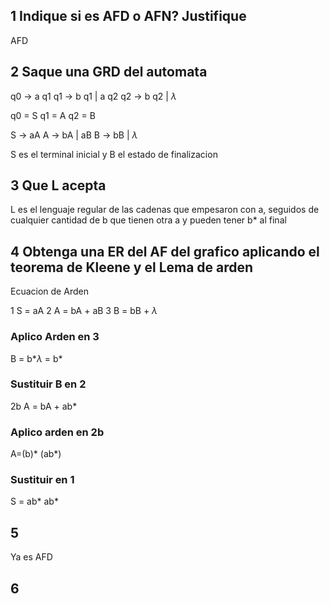 
## 1 Indique si es AFD o AFN? Justifique
AFD

## 2 Saque una GRD del automata

q0 -> a q1
q1 -> b q1 | a q2
q2 -> b q2 | $\lambda$

q0 = S
q1 = A
q2 = B

S -> aA
A -> bA | aB
B -> bB | $\lambda$

S es el terminal inicial y B el estado de finalizacion
## 3 Que L acepta
L es el lenguaje regular de las cadenas que empesaron con a, seguidos de cualquier cantidad de b que tienen otra a y pueden tener b* al final

## 4 Obtenga una ER del AF del grafico aplicando el teorema de Kleene y el Lema de arden

Ecuacion de Arden

1 S = aA
2 A = bA + aB
3 B = bB + $\lambda$

### Aplico Arden en 3
B = b*$\lambda$ = b*

### Sustituir B en 2
2b A = bA + ab*

### Aplico arden en 2b
A=(b)* (ab*)

### Sustituir en 1
S = ab* ab*

## 5
Ya es AFD

## 6
